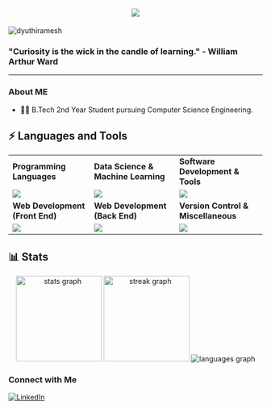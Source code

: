 <h1 align="center">
     <img src="https://readme-typing-svg.herokuapp.com/?font=Fira+Code&size=32&center=true&vCenter=true&width=500&height=70&duration=4000&color=0D8B46&lines=Hi+There!+👋;+I'm+Dyuthi+Ramesh;" />
</h1>

<p align="left"> <img src="https://komarev.com/ghpvc/?username=dyuthiramesh&label=Profile%20views&color=0e75b6&style=flat" alt="dyuthiramesh" /> </p>

### "Curiosity is the wick in the candle of learning." - William Arthur Ward
---
### About ME
 - 👩‍💼 B.Tech 2nd Year Student pursuing Computer Science Engineering. <br/>

## ⚡️ Languages and Tools

<table align="center"> 
 <tr>
  <td>
   <strong>Programming Languages</strong>
  </td>
  <td>
   <strong>Data Science & Machine Learning</strong>
  </td>
  <td>
   <strong>Software Development & Tools</strong>
  </td>
 </tr>
 <tr>
  <td>
   <img src = "https://skillicons.dev/icons?i=python,java,c&theme=dark">
  </td>
  <td>
   <img src = "https://skillicons.dev/icons?i=pytorch,tensorflow,opencv&theme=dark">
  </td>
  <td>
   <img src = "https://skillicons.dev/icons?i=linux,qt,androidstudio&theme=dark">
  </td>
 </tr>
 <tr>
  <td>
   <strong>Web Development (Front End)</strong>
  </td>
  <td>
   <strong>Web Development (Back End)</strong>
  </td>
  <td>
   <strong>Version Control & Miscellaneous</strong>
  </td>
 </tr>
 <tr>
  <td>
   <img src = "https://skillicons.dev/icons?i=html,css,react&theme=dark">
  </td>
  <td>
   <img src = "https://skillicons.dev/icons?i=nodejs,mongodb,firebase&theme=dark">
  </td>
  <td>
   <img src = "https://skillicons.dev/icons?i=git,github,bash&theme=dark">
  </td>
 </tr>
</table>

## 📊 Stats
<div align="center">
  <img src="https://github-readme-stats.vercel.app/api?username=dyuthiramesh&hide_title=false&hide_rank=&show_icons=true&include_all_commits=true&count_private=true&disable_animations=false&theme=dracula&locale=en&hide_border=false&order=1" height="170" alt="stats graph"/>
  <img src="https://streak-stats.demolab.com?user=dyuthiramesh&locale=en&mode=daily&theme=dracula&hide_border=false&border_radius=5&order=2" height="170" alt="streak graph"/>
 <img src="https://github-readme-stats.vercel.app/api/top-langs?username=dyuthiramesh&locale=en&hide_title=false&layout=donut&langs_count=6&theme=dracula&hide_border=false&order=3" alt="languages graph"/>
</div>

 ### Connect with Me
 <p>
  <a href ="https://www.linkedin.com/in/dyuthiramesh/">
    <img alt="LinkedIn" src="https://img.shields.io/badge/LinkedIn-0077B5?style=for-the-badge&logo=linkedin&logoColor=white"/>
  </a>
 </p>
